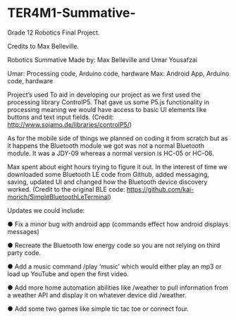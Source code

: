 # TER4M1-Summative-
Grade 12 Robotics Final Project.

Credits to Max Belleville. 

Robotics Summative
Made by: Max Belleville and Umar Yousafzai

Umar: Processing code, Arduino code, hardware
Max: Android App, Arduino code, hardware

Project’s used
To aid in developing our project as we first used the processing library ControlP5. That gave us some P5.js functionality in processing meaning we would have access to basic UI elements like buttons and text input fields. (Credit: http://www.sojamo.de/libraries/controlP5/)

As for the mobile side of things we planned on coding it from scratch but as it happens the Bluetooth module we got was not a normal Bluetooth module. It was a JDY-09 whereas a normal version is HC-05 or HC-06.

Max spent about eight hours trying to figure it out. In the interest of time we downloaded some Bluetooth LE code from Github, added messaging, saving, updated UI and changed how the Bluetooth device discovery worked. (Credit to the original BLE code: https://github.com/kai-morich/SimpleBluetoothLeTerminal)

Updates we could include:

●	Fix a minor bug with android app (commands effect how android displays messages)

●	Recreate the Bluetooth low energy code so you are not relying on third party code.

●	Add a music command /play ‘music’ which would either play an mp3 or load up YouTube and open the first video.

●	Add more home automation abilities like /weather to pull information from a weather API and display it on whatever device did /weather.

●	Add some two games like simple tic tac toe or connect four. 
